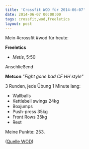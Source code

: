 ```yaml
---
title: 'Crossfit WOD für 2014-06-07'
date: 2014-06-07 00:00:00 
tags: crossfit,wod,freeletics
layout: post
---
```

Mein #crossfit #wod für heute:

**Freeletics**

* *Metis*, 5:50

Anschließend

**Metcon** *"Fight gone bad CF HH style"*

3 Runden, jede Übung 1 Minute lang:

* Wallballs
* Kettlebell swings 24kg
* Boxjumps
* Push-press 35kg
* Front Rows 35kg
* Rest

Meine Punkte: 253.

([Quelle WOD][0])

[0]: http://www.crossfithh.de/workouts--news/workout-saturday19

